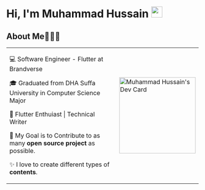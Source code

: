 # Hi, I'm Muhammad Hussain <img src="https://github.com/TheDudeThatCode/TheDudeThatCode/blob/master/Assets/Hi.gif" width="29px">

## About Me🧑🏼‍💻

<table>
  <tr>
    <td valign="center">
      
💻 Software Engineer - Flutter at Brandverse            
      
🎓 Graduated from DHA Suffa University in Computer Science Major

🌱 Flutter Enthuiast | Technical Writer

🎯 My Goal is to Contribute to as many **open source project** as possible.

✨ I love to create different types of **contents**.

      
<td >
      <a href="https://app.daily.dev/hussainhabib2"><img src="https://api.daily.dev/devcards/e2220e4a744846c3a95d39a86da9143a.png?r=402" width="200" alt="Muhammad Hussain's Dev Card"/></a>
    </td>
    
  </tr>
  </table>
 

